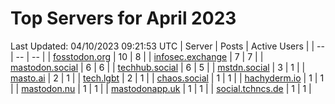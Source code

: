 # Top Servers for April 2023
Last Updated: 04/10/2023 09:21:53 UTC
| Server | Posts | Active Users |
| -- | -- | -- |
| [fosstodon.org](https://fosstodon.org/tags/PowerShell) | 10 | 8 |
| [infosec.exchange](https://infosec.exchange/tags/PowerShell) | 7 | 7 |
| [mastodon.social](https://mastodon.social/tags/PowerShell) | 6 | 6 |
| [techhub.social](https://techhub.social/tags/PowerShell) | 6 | 5 |
| [mstdn.social](https://mstdn.social/tags/PowerShell) | 3 | 1 |
| [masto.ai](https://masto.ai/tags/PowerShell) | 2 | 1 |
| [tech.lgbt](https://tech.lgbt/tags/PowerShell) | 2 | 1 |
| [chaos.social](https://chaos.social/tags/PowerShell) | 1 | 1 |
| [hachyderm.io](https://hachyderm.io/tags/PowerShell) | 1 | 1 |
| [mastodon.nu](https://mastodon.nu/tags/PowerShell) | 1 | 1 |
| [mastodonapp.uk](https://mastodonapp.uk/tags/PowerShell) | 1 | 1 |
| [social.tchncs.de](https://social.tchncs.de/tags/PowerShell) | 1 | 1 |
